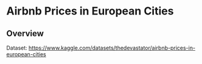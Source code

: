# Airbnb Prices in European Cities

## Overview
Dataset: https://www.kaggle.com/datasets/thedevastator/airbnb-prices-in-european-cities
